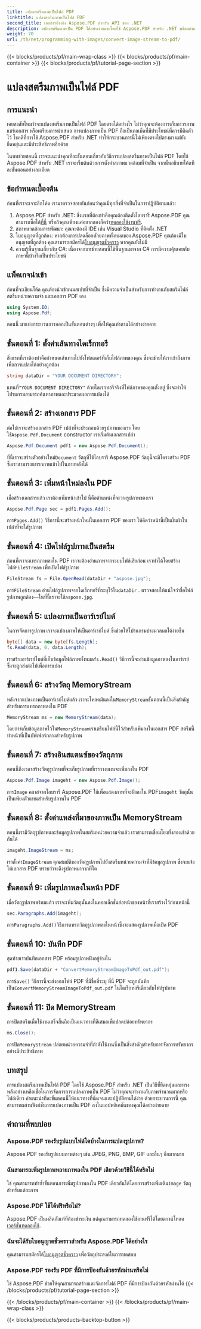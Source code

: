 ```yaml
---
title: แปลงสตรีมภาพเป็นไฟล์ PDF
linktitle: แปลงสตรีมภาพเป็นไฟล์ PDF
second_title: เอกสารอ้างอิง Aspose.PDF สำหรับ API ของ .NET
description: แปลงสตรีมภาพเป็น PDF ได้อย่างง่ายดายโดยใช้ Aspose.PDF สำหรับ .NET พร้อมคำแนะนำทีละขั้นตอนโดยละเอียด เรียนรู้วิธีการจัดการการแปลงภาพเป็น PDF ได้อย่างง่ายดาย
weight: 70
url: /th/net/programming-with-images/convert-image-stream-to-pdf/
---
```


{{< blocks/products/pf/main-wrap-class >}}
{{< blocks/products/pf/main-container >}}
{{< blocks/products/pf/tutorial-page-section >}}

# แปลงสตรีมภาพเป็นไฟล์ PDF

## การแนะนำ

เคยสงสัยไหมว่าจะแปลงสตรีมภาพเป็นไฟล์ PDF โดยตรงได้อย่างไร ไม่ว่าคุณจะต้องการเก็บถาวรภาพ แชร์เอกสาร หรือเตรียมการนำเสนอ การแปลงภาพเป็น PDF ถือเป็นกลเม็ดที่มีประโยชน์ที่ควรมีติดตัวไว้ โชคดีที่การใช้ Aspose.PDF สำหรับ .NET ทำให้กระบวนการนี้ไม่เพียงตรงไปตรงมา แต่ยังยืดหยุ่นและมีประสิทธิภาพอีกด้วย

ในบทช่วยสอนนี้ เราจะแนะนำคุณทีละขั้นตอนเกี่ยวกับวิธีการแปลงสตรีมภาพเป็นไฟล์ PDF โดยใช้ Aspose.PDF สำหรับ .NET เราจะเริ่มต้นด้วยการตั้งค่าสภาพแวดล้อมที่จำเป็น จากนั้นอธิบายโค้ดทีละขั้นตอนอย่างละเอียด

## ข้อกำหนดเบื้องต้น

ก่อนที่เราจะเจาะลึกโค้ด เรามาตรวจสอบกันก่อนว่าคุณมีทุกสิ่งที่จำเป็นในการปฏิบัติตามแล้ว:

1.  Aspose.PDF สำหรับ .NET: สิ่งแรกที่ต้องทำคือคุณต้องติดตั้งไลบรารี Aspose.PDF คุณสามารถซื้อได้[ที่นี่](https://purchase.aspose.com/buy) หรือถ้าคุณเพียงแค่อยากลองก็คว้า[ทดลองใช้งานฟรี](https://releases.aspose.com/pdf/net/).
2. สภาพแวดล้อมการพัฒนา: คุณจะต้องมี IDE เช่น Visual Studio ที่ติดตั้ง .NET
3.  ใบอนุญาตที่ถูกต้อง: หากต้องการปลดล็อกศักยภาพทั้งหมดของ Aspose.PDF คุณต้องมีใบอนุญาตที่ถูกต้อง คุณสามารถสมัครได้[ใบอนุญาตชั่วคราว](https://purchase.aspose.com/temporary-license/) หากคุณยังไม่มี
4. ความรู้พื้นฐานเกี่ยวกับ C#: เนื่องจากบทช่วยสอนนี้ใช้พื้นฐานมาจาก C# การมีความคุ้นเคยกับภาษานี้บ้างจึงเป็นประโยชน์

## แพ็คเกจนำเข้า

ก่อนที่จะเขียนโค้ด คุณต้องนำเข้าเนมสเปซที่จำเป็น ซึ่งมีความจำเป็นสำหรับการทำงานกับสตรีมไฟล์ สตรีมหน่วยความจำ และเอกสาร PDF เอง

```csharp
using System.IO;
using Aspose.Pdf;
```

ตอนนี้ มาแบ่งกระบวนการออกเป็นขั้นตอนต่างๆ เพื่อให้คุณทำตามได้อย่างง่ายดาย

## ขั้นตอนที่ 1: ตั้งค่าเส้นทางไดเร็กทอรี

สิ่งแรกที่เราต้องทำคือกำหนดเส้นทางไปยังโฟลเดอร์ที่เก็บไฟล์ภาพของคุณ ซึ่งจะช่วยให้เราเข้าถึงภาพเพื่อการแปลงได้อย่างถูกต้อง

```csharp
string dataDir = "YOUR DOCUMENT DIRECTORY";
```

 แทนที่`"YOUR DOCUMENT DIRECTORY"` ด้วยไดเรกทอรีจริงที่ไฟล์ภาพของคุณตั้งอยู่ ซึ่งจะทำให้โปรแกรมสามารถค้นหาภาพและประมวลผลการแปลงได้

## ขั้นตอนที่ 2: สร้างเอกสาร PDF

 ต่อไปเราจะสร้างเอกสาร PDF เปล่าที่จะประกอบด้วยรูปภาพของเรา โดยใช้`Aspose.Pdf.Document` constructor เราเริ่มต้นเอกสารเปล่า

```csharp
Aspose.Pdf.Document pdf1 = new Aspose.Pdf.Document();
```

 ที่นี่เราจะสร้างตัวอย่างใหม่`Document` วัตถุที่ใช้ไลบรารี Aspose.PDF วัตถุนี้จะมีโครงสร้าง PDF ซึ่งเราสามารถแทรกภาพเข้าไปในภายหลังได้

## ขั้นตอนที่ 3: เพิ่มหน้าใหม่ลงใน PDF

เมื่อสร้างเอกสารแล้ว เราต้องเพิ่มหน้าเข้าไป นี่คือตำแหน่งที่จะวางรูปภาพของเรา

```csharp
Aspose.Pdf.Page sec = pdf1.Pages.Add();
```

 การ`Pages.Add()` วิธีการนี้จะสร้างหน้าใหม่ในเอกสาร PDF ของเรา ให้คิดว่าหน้านี้เป็นผืนผ้าใบเปล่าที่จะใส่รูปภาพ

## ขั้นตอนที่ 4: เปิดไฟล์รูปภาพเป็นสตรีม

 ก่อนที่เราจะแทรกภาพลงใน PDF เราจะต้องอ่านภาพจากระบบไฟล์เสียก่อน เราทำได้โดยสร้างไฟล์`FileStream` เพื่อเปิดไฟล์รูปภาพ

```csharp
FileStream fs = File.OpenRead(dataDir + "aspose.jpg");
```

 การ`FileStream` อ่านไฟล์รูปภาพจากไดเร็กทอรีที่ระบุไว้ใน`dataDir` . ตรวจสอบให้แน่ใจว่าชื่อไฟล์รูปภาพถูกต้อง—ในที่นี้เราจะใช้`aspose.jpg`.

## ขั้นตอนที่ 5: แปลงภาพเป็นอาร์เรย์ไบต์

ในการจัดการรูปภาพ เราจะแปลงภาพให้เป็นอาร์เรย์ไบต์ ซึ่งช่วยให้โปรแกรมประมวลผลได้ง่ายขึ้น

```csharp
byte[] data = new byte[fs.Length];
fs.Read(data, 0, data.Length);
```

 เราสร้างอาร์เรย์ไบต์ที่เก็บข้อมูลไฟล์ภาพทั้งหมด`fs.Read()` วิธีการนี้จะอ่านข้อมูลภาพลงในอาร์เรย์ ซึ่งจะถูกส่งต่อไปเพื่อการแปลง

## ขั้นตอนที่ 6: สร้างวัตถุ MemoryStream

 หลังจากแปลงภาพเป็นอาร์เรย์ไบต์แล้ว เราจะโหลดมันลงใน`MemoryStream`ขั้นตอนนี้เป็นสิ่งสำคัญสำหรับการแทรกภาพลงใน PDF

```csharp
MemoryStream ms = new MemoryStream(data);
```

 โดยการเก็บข้อมูลภาพไว้ใน`MemoryStream`เราเตรียมไฟล์นี้ไว้สำหรับเพิ่มลงในเอกสาร PDF สตรีมนี้ทำหน้าที่เป็นบัฟเฟอร์กลางสำหรับรูปภาพ

## ขั้นตอนที่ 7: สร้างอินสแตนซ์ของวัตถุภาพ

ตอนนี้ถึงเวลาสร้างวัตถุรูปภาพที่จะเก็บรูปภาพที่เราวางแผนจะเพิ่มลงใน PDF

```csharp
Aspose.Pdf.Image imageht = new Aspose.Pdf.Image();
```

 การ`Image` คลาสจากไลบรารี Aspose.PDF ใช้เพื่อแสดงภาพที่จะฝังลงใน PDF`imageht` วัตถุนั้นเป็นเพียงตัวแทนสำหรับรูปภาพใน PDF

## ขั้นตอนที่ 8: ตั้งค่าแหล่งที่มาของภาพเป็น MemoryStream

ตอนนี้เรามีวัตถุรูปภาพและข้อมูลรูปภาพในสตรีมหน่วยความจำแล้ว เราสามารถเชื่อมโยงทั้งสองเข้าด้วยกันได้

```csharp
imageht.ImageStream = ms;
```

 เราตั้งค่า`ImageStream` คุณสมบัติของวัตถุรูปภาพไปยังสตรีมหน่วยความจำที่มีข้อมูลรูปภาพ ซึ่งจะแจ้งให้เอกสาร PDF ทราบว่าจะดึงรูปภาพมาจากที่ใด

## ขั้นตอนที่ 9: เพิ่มรูปภาพลงในหน้า PDF

เมื่อวัตถุรูปภาพพร้อมแล้ว เราจะเพิ่มวัตถุนั้นลงในคอลเล็กชั่นย่อหน้าของหน้าที่เราสร้างไว้ก่อนหน้านี้

```csharp
sec.Paragraphs.Add(imageht);
```

 การ`Paragraphs.Add()`วิธีการแทรกวัตถุรูปภาพลงในหน้าซึ่งจะแสดงรูปภาพเมื่อเปิด PDF

## ขั้นตอนที่ 10: บันทึก PDF

สุดท้ายเราบันทึกเอกสาร PDF พร้อมรูปภาพฝังอยู่ข้างใน

```csharp
pdf1.Save(dataDir + "ConvertMemoryStreamImageToPdf_out.pdf");
```

 การ`Save()` วิธีการนี้จะส่งออกไฟล์ PDF ที่มีชื่อที่ระบุ ที่นี่ PDF จะถูกบันทึกเป็น`ConvertMemoryStreamImageToPdf_out.pdf` ในไดเร็กทอรีเดียวกับไฟล์รูปภาพ

## ขั้นตอนที่ 11: ปิด MemoryStream

การปิดสตรีมเมื่อใช้งานเสร็จสิ้นถือเป็นแนวทางที่ดีเสมอเพื่อปลดปล่อยทรัพยากร

```csharp
ms.Close();
```

การปิด`MemoryStream` ปล่อยหน่วยความจำที่กำลังใช้งานซึ่งเป็นสิ่งสำคัญสำหรับการจัดการทรัพยากรอย่างมีประสิทธิภาพ

## บทสรุป

การแปลงสตรีมภาพเป็นไฟล์ PDF โดยใช้ Aspose.PDF สำหรับ .NET เป็นวิธีที่ยืดหยุ่นและทรงพลังอย่างเหลือเชื่อในการจัดการการแปลงภาพเป็น PDF ไม่ว่าคุณจะทำงานกับภาพจำนวนมากหรือไฟล์เดียว คำแนะนำทีละขั้นตอนนี้ให้แนวทางที่ชัดเจนและปฏิบัติตามได้ง่าย ด้วยกระบวนการนี้ คุณสามารถผสานฟังก์ชันการแปลงภาพเป็น PDF ลงในแอปพลิเคชันของคุณได้อย่างง่ายดาย

## คำถามที่พบบ่อย

### Aspose.PDF รองรับรูปแบบไฟล์ใดบ้างในการแปลงรูปภาพ?
Aspose.PDF รองรับรูปแบบภาพต่างๆ เช่น JPEG, PNG, BMP, GIF และอื่นๆ อีกมากมาย

### ฉันสามารถเพิ่มรูปภาพหลายภาพลงใน PDF เดียวด้วยวิธีนี้ได้หรือไม่
 ใช่ คุณสามารถทำซ้ำขั้นตอนการเพิ่มรูปภาพลงใน PDF เดียวกันได้โดยการสร้างเพิ่มเติม`Image` วัตถุสำหรับแต่ละภาพ

### Aspose.PDF ใช้ได้ฟรีหรือไม่?
 Aspose.PDF เป็นผลิตภัณฑ์ที่ต้องชำระเงิน แต่คุณสามารถทดลองใช้งานฟรีได้โดยดาวน์โหลด[เวอร์ชั่นทดลองใช้](https://releases.aspose.com/pdf/net/).

### ฉันจะได้รับใบอนุญาตชั่วคราวสำหรับ Aspose.PDF ได้อย่างไร
 คุณสามารถสมัครได้[ใบอนุญาตชั่วคราว](https://purchase.aspose.com/temporary-license/) เพื่อวัตถุประสงค์ในการทดสอบ

### Aspose.PDF รองรับ PDF ที่มีการป้องกันด้วยรหัสผ่านหรือไม่
ใช่ Aspose.PDF ช่วยให้คุณสามารถสร้างและจัดการไฟล์ PDF ที่มีการป้องกันด้วยรหัสผ่านได้
{{< /blocks/products/pf/tutorial-page-section >}}

{{< /blocks/products/pf/main-container >}}
{{< /blocks/products/pf/main-wrap-class >}}

{{< blocks/products/products-backtop-button >}}
